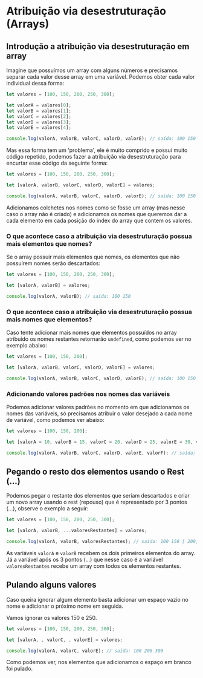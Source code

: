 # Atribuição via desestruturação (Arrays)

## Introdução a atribuição via desestruturação em array

Imagine que possuímos um array com alguns números e precisamos separar cada valor desse array em uma variável. Podemos obter cada valor individual dessa forma:

```js
let valores = [100, 150, 200, 250, 300];

let valorA = valores[0];
let valorB = valores[1];
let valorC = valores[2];
let valorD = valores[3];
let valorE = valores[4];

console.log(valorA, valorB, valorC, valorD, valorE); // saída: 100 150 200 250 300
```

Mas essa forma tem um 'problema', ele é muito comprido e possui muito código repetido, podemos fazer a atribuição via desestruturação para encurtar esse código da seguinte forma:

```js
let valores = [100, 150, 200, 250, 300];

let [valorA, valorB, valorC, valorD, valorE] = valores;

console.log(valorA, valorB, valorC, valorD, valorE); // saída: 100 150 200 250 300
```

Adicionamos colchetes nos nomes como se fosse um array (mas nesse caso o array não é criado) e adicionamos os nomes que queremos dar a cada elemento em cada posição do index do array que contem os valores.

### O que acontece caso a atribuição via desestruturação possua mais elementos que nomes?

Se o array possuir mais elementos que nomes, os elementos que não possuírem nomes serão descartados:

```js
let valores = [100, 150, 200, 250, 300];

let [valorA, valorB] = valores;

console.log(valorA, valorB); // saída: 100 150
```

### O que acontece caso a atribuição via desestruturação possua mais nomes que elementos?

Caso tente adicionar mais nomes que  elementos possuídos no array atribuído os nomes restantes retornarão `undefined`, como podemos ver no exemplo abaixo:

```js
let valores = [100, 150, 200];

let [valorA, valorB, valorC, valorD, valorE] = valores;

console.log(valorA, valorB, valorC, valorD, valorE); // saída: 100 150 200 undefined undefined
```

### Adicionando valores padrões nos nomes das variáveis

Podemos adicionar valores padrões no momento em que adicionamos os nomes das variáveis, só precisamos atribuir o valor desejado a cada nome de variável, como podemos ver abaixo:

```js
let valores = [100, 150, 200];

let [valorA = 10, valorB = 15, valorC = 20, valorD = 25, valorE = 30, valorF = 35] = valores;

console.log(valorA, valorB, valorC, valorD, valorE, valorF); // saída: 100 150 200 25 30 35
```

## Pegando o resto dos elementos usando o Rest (...)

Podemos pegar o restante dos elementos que seriam descartados e criar um novo array usando o rest (repouso) que é representado por 3 pontos (...), observe o exemplo a seguir:

```js
let valores = [100, 150, 200, 250, 300];

let [valorA, valorB, ...valoresRestantes] = valores;

console.log(valorA, valorB, valoresRestantes); // saída: 100 150 [ 200, 250, 300 ]
```

As variáveis `valorA` e `valorB` recebem os dois primeiros elementos do array. Já a variável após os 3 pontos (...) que nesse caso é a variável `valoresRestantes` recebe um array com todos os elementos restantes.

## Pulando alguns valores

Caso queira ignorar algum elemento basta adicionar um espaço vazio no nome e adicionar o próximo nome em seguida.

Vamos ignorar os valores 150 e 250.

```js
let valores = [100, 150, 200, 250, 300];

let [valorA, , valorC, , valorE] = valores;

console.log(valorA, valorC, valorE); // saída: 100 200 300
```

Como podemos ver, nos elementos que adicionamos o espaço em branco foi pulado.
